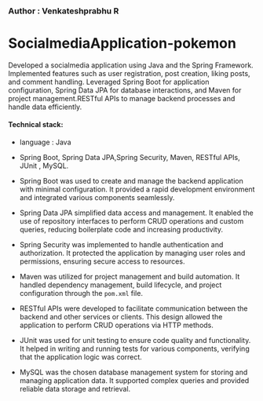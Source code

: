 ### Author : Venkateshprabhu R

# SocialmediaApplication-pokemon
Developed a socialmedia application using Java and the Spring Framework. Implemented features such as user registration, post creation, liking posts, and comment handling. Leveraged Spring Boot for application configuration, Spring Data JPA for database interactions, and Maven for project management.RESTful APIs to manage backend processes and handle data efficiently.

#### Technical stack:

- language : Java
  
-  Spring Boot, Spring Data JPA,Spring Security, Maven, RESTful APIs, JUnit , MySQL.

- Spring Boot was used to create and manage the backend application with minimal configuration. It provided a rapid development environment and integrated various components seamlessly.
 
- Spring Data JPA simplified data access and management. It enabled the use of repository interfaces to perform CRUD operations and custom queries, reducing boilerplate code and increasing productivity.

 - Spring Security was implemented to handle authentication and authorization. It protected the application by managing user roles and permissions, ensuring secure access to resources.
   
- Maven was utilized for project management and build automation. It handled dependency management, build lifecycle, and project configuration through the `pom.xml` file.
  
- RESTful APIs were developed to facilitate communication between the backend and other services or clients. This design allowed the application to perform CRUD operations via HTTP methods.
  
- JUnit was used for unit testing to ensure code quality and functionality. It helped in writing and running tests for various components, verifying that the application logic was correct.
  
- MySQL was the chosen database management system for storing and managing application data. It supported complex queries and provided reliable data storage and retrieval.

